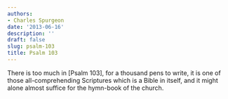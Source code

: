 ```yaml
---
authors:
- Charles Spurgeon
date: '2013-06-16'
description: ''
draft: false
slug: psalm-103
title: Psalm 103
---
```

There is too much in [Psalm 103], for a thousand pens to write, it is one of those all-comprehending Scriptures which is a Bible in itself, and it might alone almost suffice for the hymn-book of the church.



